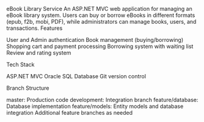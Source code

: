 eBook Library Service
An ASP.NET MVC web application for managing an eBook library system. Users can buy or borrow eBooks in different formats (epub, f2b, mobi, PDF), while administrators can manage books, users, and transactions.
Features

User and Admin authentication
Book management (buying/borrowing)
Shopping cart and payment processing
Borrowing system with waiting list
Review and rating system

Tech Stack

ASP.NET MVC
Oracle SQL Database
Git version control

Branch Structure

master: Production code
development: Integration branch
feature/database: Database implementation
feature/models: Entity models and database integration
Additional feature branches as needed

